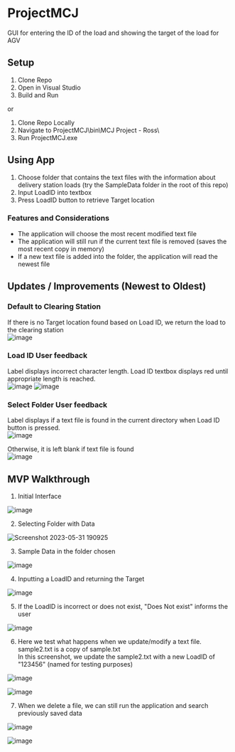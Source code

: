 # ProjectMCJ
GUI for entering the ID of the load and showing the target of the load for AGV

## Setup
1. Clone Repo
2. Open in Visual Studio
3. Build and Run

or

1. Clone Repo Locally
2. Navigate to ProjectMCJ\bin\MCJ Project - Ross\
3. Run ProjectMCJ.exe

## Using App
1. Choose folder that contains the text files with the information about delivery station loads (try the SampleData folder in the root of this repo)
2. Input LoadID into textbox
3. Press LoadID button to retrieve Target location

### Features and Considerations
- The application will choose the most recent modified text file
- The application will still run if the current text file is removed (saves the most recent copy in memory)
- If a new text file is added into the folder, the application will read the newest file

## Updates / Improvements (Newest to Oldest)
### Default to Clearing Station
If there is no Target location found based on Load ID, we return the load to the clearing station  
![image](https://github.com/ROSSROSALES/ProjectMCJ/assets/52366381/1ff5da3f-cfd4-4d39-83b0-af5d52800bbb)


### Load ID User feedback  
Label displays incorrect character length. Load ID textbox displays red until appropriate length is reached.  
![image](https://github.com/ROSSROSALES/ProjectMCJ/assets/52366381/fe7efda6-6561-4b83-946f-add6d792312b)
![image](https://github.com/ROSSROSALES/ProjectMCJ/assets/52366381/b58f5fa7-351b-4d21-8ef3-b74531554b75)

### Select Folder User feedback  
Label displays if a text file is found in the current directory when Load ID button is pressed.  
![image](https://github.com/ROSSROSALES/ProjectMCJ/assets/52366381/0cd73966-d518-4823-b917-58369bad457c)  

Otherwise, it is left blank if text file is found  
![image](https://github.com/ROSSROSALES/ProjectMCJ/assets/52366381/9e204416-0378-45de-9984-7bb3f0ca7762)






## MVP Walkthrough  
1. Initial Interface

![image](https://github.com/ROSSROSALES/ProjectMCJ/assets/52366381/cc271616-2cd8-4753-a07a-3289c4f4248f)  

2. Selecting Folder with Data

![Screenshot 2023-05-31 190925](https://github.com/ROSSROSALES/ProjectMCJ/assets/52366381/f3a20747-dcde-44b0-b825-d49633df666d)  

3. Sample Data in the folder chosen

![image](https://github.com/ROSSROSALES/ProjectMCJ/assets/52366381/d568a58c-b1bd-4a22-b1ff-077ea2452a26)  

4. Inputting a LoadID and returning the Target

![image](https://github.com/ROSSROSALES/ProjectMCJ/assets/52366381/9cd02e13-7a3e-4be3-943d-0c173ec9b293)  

5. If the LoadID is incorrect or does not exist, "Does Not exist" informs the user

![image](https://github.com/ROSSROSALES/ProjectMCJ/assets/52366381/c1ef7938-671b-4576-a6fc-9cd0616d3c68)  

6. Here we test what happens when we update/modify a text file.  
  sample2.txt is a copy of sample.txt  
  In this screenshot, we update the sample2.txt with a new LoadID of "123456" (named for testing purposes)

![image](https://github.com/ROSSROSALES/ProjectMCJ/assets/52366381/2fccd592-8ea3-4028-b9c4-c55a8fa16ea7)

![image](https://github.com/ROSSROSALES/ProjectMCJ/assets/52366381/bc895be5-d518-4115-9e79-097c5ef91d3d)  

7. When we delete a file, we can still run the application and search previously saved data  

![image](https://github.com/ROSSROSALES/ProjectMCJ/assets/52366381/cd435b6c-34e1-4979-af5a-b16f234f2eca)

![image](https://github.com/ROSSROSALES/ProjectMCJ/assets/52366381/e97e88c3-9736-46da-a46b-c23a543911df)
